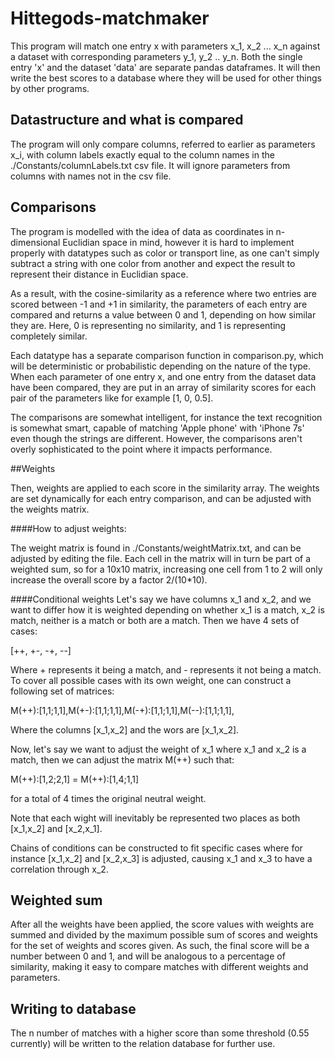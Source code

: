 # Hittegods-matchmaker

This program will match one entry x with parameters x_1, x_2 ... x_n against a dataset with corresponding parameters 
y_1, y_2 .. y_n. Both the single entry 'x' and the dataset 'data' are separate pandas dataframes. It will then write 
the best scores to a database where they will be used for other things by other programs.

## Datastructure and what is compared

The program will only compare columns, referred to earlier as parameters x_i, with column labels exactly equal to
the column names in the ./Constants/columnLabels.txt csv file. It will ignore parameters from columns with names 
not in the csv file.

## Comparisons

The program is modelled with the idea of data as coordinates in n-dimensional Euclidian space in mind, however
it is hard to implement properly with datatypes such as color or transport line, as one can't simply subtract
a string with one color from another and expect the result to represent their distance in Euclidian space.

As a result, with the cosine-similarity as a reference where two entries are scored between -1 and +1 in similarity, 
the parameters of each entry are compared and returns a value between 0 and 1, depending on how similar they are. Here,
0 is representing no similarity, and 1 is representing completely similar. 

Each datatype has a separate comparison function in comparison.py, which will be deterministic or probabilistic
depending on the nature of the type. When each parameter of one entry x, and one entry from the dataset data have been 
compared, they are put in an array of similarity scores for each pair of the parameters like for example [1, 0, 0.5]. 

The comparisons are somewhat intelligent, for instance the text recognition is somewhat smart, capable of matching 'Apple phone'
with 'iPhone 7s' even though the strings are different. However, the comparisons aren't overly sophisticated to the 
point where it impacts performance.

##Weights

Then, weights are applied to each score in the similarity array. The weights are set dynamically for each entry 
comparison, and can be adjusted with the weights matrix.

####How to adjust  weights:

The weight matrix is found in ./Constants/weightMatrix.txt, and can be adjusted by editing the file. Each cell in
the matrix will in turn be part of a weighted sum, so for a 10x10 matrix, increasing one cell from 1 to 2 will only
increase the overall score by a factor 2/(10*10). 

####Conditional weights
Let's say we have columns x_1 and x_2, and we want to differ how it is weighted depending on whether x_1 is a match, 
x_2 is match, neither is a match or both are a match. Then we have 4 sets of cases:

[++, +-, -+, --]

Where + represents it being a match, and - represents it not being a match. To cover all possible cases with its own
weight, one can construct a following set of matrices:

M(++):[1,1;1,1],M(+-):[1,1;1,1],M(-+):[1,1;1,1],M(--):[1,1;1,1],

Where the columns [x_1,x_2] and the wors are [x_1,x_2].

Now, let's say we want to adjust the weight of x_1 where x_1 and x_2 is a match, then we can adjust the matrix M(++) 
such that:

M(++):[1,2;2,1] = M(++):[1,4;1,1]

for a total of 4 times the original neutral weight. 

Note that each wight will inevitably be represented two places as both [x_1,x_2] and [x_2,x_1].

Chains of conditions can be constructed to fit specific cases where for instance [x_1,x_2] and [x_2,x_3] is adjusted, 
causing x_1 and x_3 to have a correlation through x_2.

## Weighted sum
After all the weights have been applied, the score values with weights are summed and divided by the maximum possible 
sum of scores and weights for the set of weights and scores given. As such, the final score will be a number between 
0 and 1, and will be analogous to a percentage of similarity, making it easy to compare matches with different 
weights and parameters. 

## Writing to database
The n number of matches with a higher score than some threshold (0.55 currently) will be written to the relation
database for further use. 

